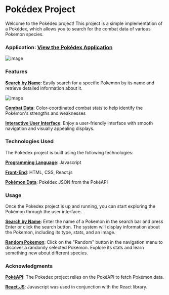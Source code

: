 # Pokédex Project

Welcome to the Pokédex project! This project is a simple implementation of a Pokédex, which allows you to search for the combat data of various Pokemon species. 

### Application: [View the Pokédex Application](https://jlpokedex.netlify.app/)
![image](https://github.com/jiayul5339/Pokedex/assets/98488999/15dce7be-0867-47ce-9cbc-4e41abd1a41f)

### Features

<ins>**Search by Name**</ins>: Easily search for a specific Pokemon by its name and retrieve detailed information about it.

![image](https://github.com/jiayul5339/Pokedex/assets/98488999/45d96127-c33e-41c6-a8f6-59b4f17b0f88)

<ins>**Combat Data**</ins>: Color-coordinated combat stats to help identify the Pokémon's strengths and weaknesses

<ins>**Interactive User Interface**</ins>: Enjoy a user-friendly interface with smooth navigation and visually appealing displays.




### Technologies Used

The Pokédex project is built using the following technologies:

<ins>**Programming Language**</ins>: Javascript

<ins>**Front-End**</ins>: HTML, CSS, React.js

<ins>**Pokémon Data**</ins>: Pokédex JSON from the PokéAPI

### Usage

Once the Pokedex project is up and running, you can start exploring the Pokémon through the user interface.

<ins>**Search by Name**</ins>: Enter the name of a Pokemon in the search bar and press Enter or click the search button. The system will display information about the Pokemon, including its type, stats, and an image.

<ins>**Random Pokemon**</ins>: Click on the "Random" button in the navigation menu to discover a randomly selected Pokémon. Explore its stats and learn something new about different species.


### Acknowledgments 
<ins>**PokéAPI**</ins>: The Pokedex project relies on the PokéAPI to fetch Pokémon data.

<ins>**React.JS**</ins>: Javascript was used in conjunction with the React library.
